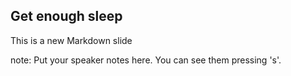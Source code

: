 ##  Get enough sleep

This is a new Markdown slide

note:
    Put your speaker notes here.
    You can see them pressing 's'.
